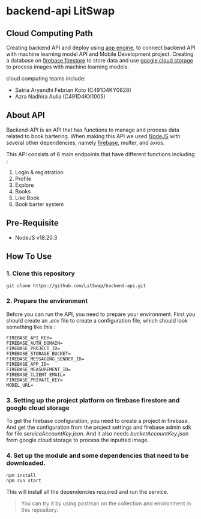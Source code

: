 # backend-api LitSwap
## Cloud Computing Path 
Creating backend API and deploy using [app engine](https://cloud.google.com/appengine?_gl=1*hlianx*_up*MQ..&gclid=CjwKCAjw1K-zBhBIEiwAWeCOF0RgPyusDHXwr4GMj_qUf92_5kwVHtr3KnJjYifHUEzOZYjq53jQuRoCcYoQAvD_BwE&gclsrc=aw.ds), to connect backend API with machine learning model API and Mobile Development project. Creating a database on [firebase firestore](https://firebase.google.com/docs/firestore) to store data and use [google cloud storage](https://cloud.google.com/storage) to process images with machine learning models.

cloud computing teams include: 
- Satria Aryandhi Febrian Koto (C491D4KY0828)
- Azra Nadhira Aulia (C491D4KX1005)
  
## About API 
Backend-API is an API that has functions to manage and process data related to book bartering. When making this API we used [NodeJS](https://nodejs.org/en/learn/getting-started/introduction-to-nodejs) with several other dependencies, namely [firebase](https://console.firebase.google.com/u/0/), multer, and axios. 

This API consists of 6 main endpoints that have different functions including : 
1. Login & registration
2. Profile
3. Explore
4. Books
5. Like Book
6. Book barter system


## Pre-Requisite
* NodeJS v18.20.3
  
## How To Use 

### 1. Clone this repository

   ``` nodeJS
   git clone https://github.com/LitSwap/backend-api.git
   ```
### 2. Prepare the environment
   Before you can run the API, you need to prepare your environment. First you should create an *.env* file to create a configuration file, which should look something like this :
   ```
   FIREBASE_API_KEY=
   FIREBASE_AUTH_DOMAIN=
   FIREBASE_PROJECT_ID=
   FIREBASE_STORAGE_BUCKET=
   FIREBASE_MESSAGING_SENDER_ID=
   FIREBASE_APP_ID=
   FIREBASE_MEASUREMENT_ID=
   FIREBASE_CLIENT_EMAIL=
   FIREBASE_PRIVATE_KEY=
   MODEL_URL=
   ```
### 3. Setting up the project platform on firebase firestore and google cloud storage
   To get the firebase configuration, you need to create a project in firebase. And get the configuration from the project settings and firebase admin sdk for file *serviceAccountKey.json*. And it also needs *bucketAccountKey.json* from google cloud storage to process the inputted image.
### 4. Set up the module and some dependencies that need to be downloaded. 
```
npm install
npm run start
```
This will install all the dependencies required and run the service.    


> You can try it by using postman on the collection and environment in this repository.
   
   
   


